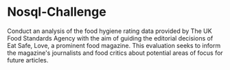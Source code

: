 # Nosql-Challenge
Conduct an analysis of the food hygiene rating data provided by The UK Food Standards Agency with the aim of guiding the editorial decisions of Eat Safe, Love, a prominent food magazine. This evaluation seeks to inform the magazine's journalists and food critics about potential areas of focus for future articles.
